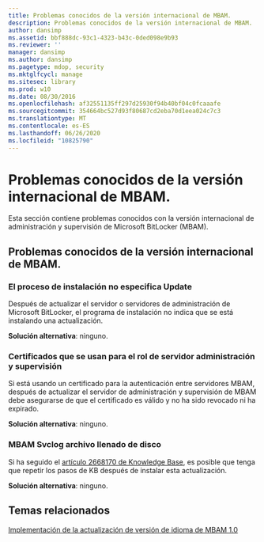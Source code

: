 ```yaml
---
title: Problemas conocidos de la versión internacional de MBAM.
description: Problemas conocidos de la versión internacional de MBAM.
author: dansimp
ms.assetid: bbf888dc-93c1-4323-b43c-0ded098e9b93
ms.reviewer: ''
manager: dansimp
ms.author: dansimp
ms.pagetype: mdop, security
ms.mktglfcycl: manage
ms.sitesec: library
ms.prod: w10
ms.date: 08/30/2016
ms.openlocfilehash: af32551135ff297d25930f94b40bf04c0fcaaafe
ms.sourcegitcommit: 354664bc527d93f80687cd2eba70d1eea024c7c3
ms.translationtype: MT
ms.contentlocale: es-ES
ms.lasthandoff: 06/26/2020
ms.locfileid: "10825790"
---
```

# Problemas conocidos de la versión internacional de MBAM.

Esta sección contiene problemas conocidos con la versión internacional de administración y supervisión de Microsoft BitLocker (MBAM).

## Problemas conocidos de la versión internacional de MBAM.

### El proceso de instalación no especifica Update

Después de actualizar el servidor o servidores de administración de Microsoft BitLocker, el programa de instalación no indica que se está instalando una actualización.

**Solución alternativa**: ninguno.

### Certificados que se usan para el rol de servidor administración y supervisión

Si está usando un certificado para la autenticación entre servidores MBAM, después de actualizar el servidor de administración y supervisión de MBAM debe asegurarse de que el certificado es válido y no ha sido revocado ni ha expirado.

**Solución alternativa**: ninguno.

### MBAM Svclog archivo llenado de disco

Si ha seguido el [artículo 2668170 de Knowledge Base](https://go.microsoft.com/fwlink/?LinkID=247277), es posible que tenga que repetir los pasos de KB después de instalar esta actualización.

**Solución alternativa**: ninguno.

## Temas relacionados

[Implementación de la actualización de versión de idioma de MBAM 1.0](deploying-the-mbam-10-language-release-update.md)

 

 





